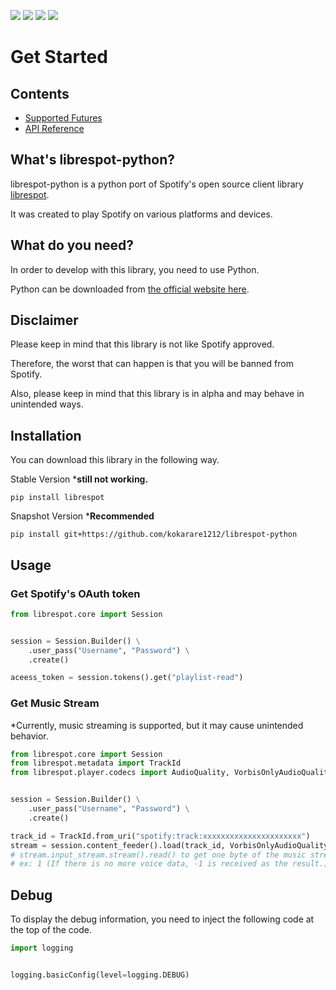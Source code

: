 ![](https://img.shields.io/github/license/kokarare1212/librespot-python.svg)
![](https://img.shields.io/github/stars/kokarare1212/librespot-python.svg)
![](https://img.shields.io/github/forks/kokarare1212/librespot-python.svg)
[![](https://deepsource.io/gh/kokarare1212/librespot-python.svg/?label=active+issues&show_trend=true)](https://deepsource.io/gh/kokarare1212/librespot-python/?ref=repository-badge)

# Get Started

## Contents

* [Supported Futures](supported.md)
* [API Reference](api.md)

## What's librespot-python?

librespot-python is a python port of Spotify's open source client library [librespot](https://github.com/librespot-org/librespot).

It was created to play Spotify on various platforms and devices.

## What do you need?

In order to develop with this library, you need to use Python.

Python can be downloaded from [the official website here](https://python.org/).

## Disclaimer

Please keep in mind that this library is not like Spotify approved.

Therefore, the worst that can happen is that you will be banned from Spotify.

Also, please keep in mind that this library is in alpha and may behave in unintended ways.

## Installation

You can download this library in the following way.  

Stable Version ***still not working.**

```commandline
pip install librespot
```

Snapshot Version ***Recommended**

```commandline
pip install git+https://github.com/kokarare1212/librespot-python
```

## Usage

### Get Spotify's OAuth token

```python
from librespot.core import Session


session = Session.Builder() \
    .user_pass("Username", "Password") \
    .create()

aceess_token = session.tokens().get("playlist-read")
```

### Get Music Stream

*Currently, music streaming is supported, but it may cause unintended behavior.

```python
from librespot.core import Session
from librespot.metadata import TrackId
from librespot.player.codecs import AudioQuality, VorbisOnlyAudioQuality


session = Session.Builder() \
    .user_pass("Username", "Password") \
    .create()

track_id = TrackId.from_uri("spotify:track:xxxxxxxxxxxxxxxxxxxxxx")
stream = session.content_feeder().load(track_id, VorbisOnlyAudioQuality(AudioQuality.AudioQuality.VERY_HIGH), False, None)
# stream.input_stream.stream().read() to get one byte of the music stream.
# ex: 1 (If there is no more voice data, -1 is received as the result.)
```

## Debug

To display the debug information, you need to inject the following code at the top of the code.

```python
import logging


logging.basicConfig(level=logging.DEBUG)
```